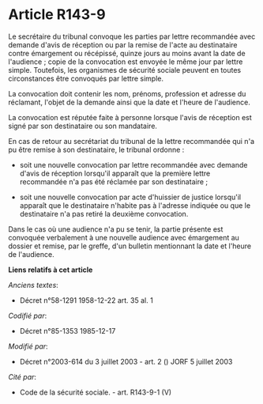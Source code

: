# Article R143-9

Le secrétaire du tribunal convoque les parties par lettre recommandée avec demande d'avis de réception ou par la remise de
l'acte au destinataire contre émargement ou récépissé, quinze jours au moins avant la date de l'audience ; copie de la
convocation est envoyée le même jour par lettre simple. Toutefois, les organismes de sécurité sociale peuvent en toutes
circonstances être convoqués par lettre simple.

La convocation doit contenir les nom, prénoms, profession et adresse du réclamant, l'objet de la demande ainsi que la date et
l'heure de l'audience.

La convocation est réputée faite à personne lorsque l'avis de réception est signé par son destinataire ou son mandataire.

En cas de retour au secrétariat du tribunal de la lettre recommandée qui n'a pu être remise à son destinataire, le tribunal
ordonne :

- soit une nouvelle convocation par lettre recommandée avec demande d'avis de réception lorsqu'il apparaît que la première
lettre recommandée n'a pas été réclamée par son destinataire ;

- soit une nouvelle convocation par acte d'huissier de justice lorsqu'il apparaît que le destinataire n'habite pas à
l'adresse indiquée ou que le destinataire n'a pas retiré la deuxième convocation.

Dans le cas où une audience n'a pu se tenir, la partie présente est convoquée verbalement à une nouvelle audience avec
émargement au dossier et remise, par le greffe, d'un bulletin mentionnant la date et l'heure de l'audience.

**Liens relatifs à cet article**

_Anciens textes_:

  - Décret n°58-1291 1958-12-22 art. 35 al. 1

_Codifié par_:

  - Décret n°85-1353 1985-12-17

_Modifié par_:

  - Décret n°2003-614 du 3 juillet 2003 - art. 2 () JORF 5 juillet 2003

_Cité par_:

  - Code de la sécurité sociale. - art. R143-9-1 (V)
